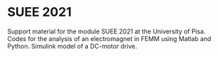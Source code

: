 # SUEE 2021
Support material for the module SUEE 2021 at the University of Pisa.\
Codes for the analysis of an electromagnet in FEMM using Matlab and Python. Simulink model of a DC-motor drive.
